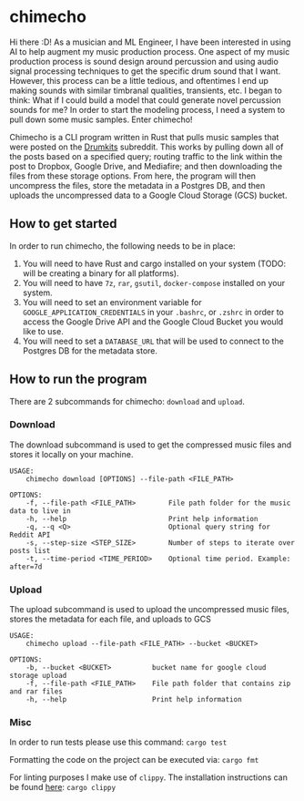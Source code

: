 # chimecho
Hi there :D! As a musician and ML Engineer, I have been interested in using AI to help augment my music production process. One aspect of my music production process is sound design around percussion and using audio signal processing techniques to get the specific drum sound that I want. However, this process can be a little tedious, and oftentimes I end up making sounds with similar timbranal qualities, transients, etc. I began to think: What if I could build a model that could generate novel percussion sounds for me? In order to start the modeling process, I need a system to pull down some music samples. Enter chimecho! 

Chimecho is a CLI program written in Rust that pulls music samples that were posted on the [Drumkits](https://www.reddit.com/r/Drumkits/) subreddit. This works by pulling down all of the posts based on a specified query; routing traffic to the link within the post to Dropbox, Google Drive, and Mediafire; and then downloading the files from these storage options. From here, the program will then uncompress the files, store the metadata in a Postgres DB, and then uploads the uncompressed data to a Google Cloud Storage (GCS) bucket.

## How to get started 
In order to run chimecho, the following needs to be in place:
1. You will need to have Rust and cargo installed on your system (TODO: will be creating a binary for all platforms).
2. You will need to have `7z`, `rar`, `gsutil`, `docker-compose` installed on your system. 
3. You will need to set an environment variable for `GOOGLE_APPLICATION_CREDENTIALS` in your `.bashrc`, or `.zshrc` in order to access the Google Drive API and the Google Cloud Bucket you would like to use. 
4. You will need to set a `DATABASE_URL` that will be used to connect to the Postgres DB for the metadata store. 

## How to run the program
There are 2 subcommands for chimecho: `download` and `upload`.
### Download
The download subcommand is used to get the compressed music files and stores it locally on your machine.
```
USAGE:
    chimecho download [OPTIONS] --file-path <FILE_PATH>

OPTIONS:
    -f, --file-path <FILE_PATH>        File path folder for the music data to live in
    -h, --help                         Print help information
    -q, --q <Q>                        Optional query string for Reddit API
    -s, --step-size <STEP_SIZE>        Number of steps to iterate over posts list
    -t, --time-period <TIME_PERIOD>    Optional time period. Example: after=7d
```

### Upload
The upload subcommand is used to upload the uncompressed music files, stores the metadata for each file, and uploads to GCS
```
USAGE:
    chimecho upload --file-path <FILE_PATH> --bucket <BUCKET>

OPTIONS:
    -b, --bucket <BUCKET>          bucket name for google cloud storage upload
    -f, --file-path <FILE_PATH>    File path folder that contains zip and rar files
    -h, --help                     Print help information
```
### Misc
In order to run tests please use this command:
`cargo test`

Formatting the code on the project can be executed via:
`cargo fmt`

For linting purposes I make use of `clippy`. The installation instructions can be found [here](https://github.com/rust-lang/rust-clippy):
`cargo clippy`
